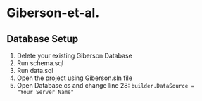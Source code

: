 Giberson-et-al.
===============


## Database Setup
1. Delete your existing Giberson Database
2. Run schema.sql
3. Run data.sql
4. Open the project using Giberson.sln file
5. Open Database.cs and change line 28: <code>builder.DataSource = "Your Server Name"</code>
